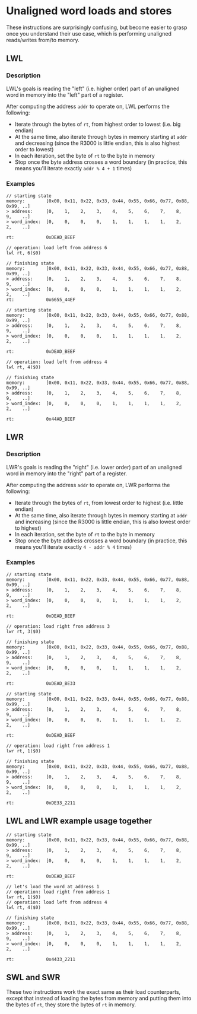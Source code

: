 # Unaligned word loads and stores
These instructions are surprisingly confusing, but become easier to grasp once you understand their 
use case, which is performing unaligned reads/writes from/to memory.

## LWL
### Description
LWL's goals is reading the "left" (i.e. higher order) part of an unaligned word in memory into the 
"left" part of a register.

After computing the address `addr` to operate on, LWL performs the following:
- Iterate through the bytes of `rt`, from highest order to lowest (i.e. big endian)
- At the same time, also iterate through bytes in memory starting at `addr` and decreasing (since 
  the R3000 is little endian, this is also highest order to lowest)
- In each iteration, set the byte of `rt` to the byte in memory
- Stop once the byte address crosses a word boundary (in practice, this means you'll iterate exactly
  `addr % 4 + 1` times)

### Examples
```
// starting state
memory:        [0x00, 0x11, 0x22, 0x33, 0x44, 0x55, 0x66, 0x77, 0x88, 0x99, ..]
> address:     [0,    1,    2,    3,    4,    5,    6,    7,    8,    9,    ..]
> word_index:  [0,    0,    0,    0,    1,    1,    1,    1,    2,    2,    ..]

rt:            0xDEAD_BEEF

// operation: load left from address 6
lwl rt, 6($0)

// finishing state
memory:        [0x00, 0x11, 0x22, 0x33, 0x44, 0x55, 0x66, 0x77, 0x88, 0x99, ..]
> address:     [0,    1,    2,    3,    4,    5,    6,    7,    8,    9,    ..]
> word_index:  [0,    0,    0,    0,    1,    1,    1,    1,    2,    2,    ..]
rt:            0x6655_44EF
```
```
// starting state
memory:        [0x00, 0x11, 0x22, 0x33, 0x44, 0x55, 0x66, 0x77, 0x88, 0x99, ..]
> address:     [0,    1,    2,    3,    4,    5,    6,    7,    8,    9,    ..]
> word_index:  [0,    0,    0,    0,    1,    1,    1,    1,    2,    2,    ..]

rt:            0xDEAD_BEEF

// operation: load left from address 4
lwl rt, 4($0)

// finishing state
memory:        [0x00, 0x11, 0x22, 0x33, 0x44, 0x55, 0x66, 0x77, 0x88, 0x99, ..]
> address:     [0,    1,    2,    3,    4,    5,    6,    7,    8,    9,    ..]
> word_index:  [0,    0,    0,    0,    1,    1,    1,    1,    2,    2,    ..]

rt:            0x44AD_BEEF
```

## LWR
### Description
LWR's goals is reading the "right" (i.e. lower order) part of an unaligned word in memory into the 
"right" part of a register.

After computing the address `addr` to operate on, LWR performs the following:
- Iterate through the bytes of `rt`, from lowest order to highest (i.e. little endian)
- At the same time, also iterate through bytes in memory starting at `addr` and increasing (since 
  the R3000 is little endian, this is also lowest order to highest)
- In each iteration, set the byte of `rt` to the byte in memory
- Stop once the byte address crosses a word boundary (in practice, this means you'll iterate exactly
  `4 - addr % 4` times)

### Examples
```
// starting state
memory:        [0x00, 0x11, 0x22, 0x33, 0x44, 0x55, 0x66, 0x77, 0x88, 0x99, ..]
> address:     [0,    1,    2,    3,    4,    5,    6,    7,    8,    9,    ..]
> word_index:  [0,    0,    0,    0,    1,    1,    1,    1,    2,    2,    ..]

rt:            0xDEAD_BEEF

// operation: load right from address 3
lwr rt, 3($0)

// finishing state
memory:        [0x00, 0x11, 0x22, 0x33, 0x44, 0x55, 0x66, 0x77, 0x88, 0x99, ..]
> address:     [0,    1,    2,    3,    4,    5,    6,    7,    8,    9,    ..]
> word_index:  [0,    0,    0,    0,    1,    1,    1,    1,    2,    2,    ..]

rt:            0xDEAD_BE33
```
```
// starting state
memory:        [0x00, 0x11, 0x22, 0x33, 0x44, 0x55, 0x66, 0x77, 0x88, 0x99, ..]
> address:     [0,    1,    2,    3,    4,    5,    6,    7,    8,    9,    ..]
> word_index:  [0,    0,    0,    0,    1,    1,    1,    1,    2,    2,    ..]

rt:            0xDEAD_BEEF

// operation: load right from address 1
lwr rt, 1($0)

// finishing state
memory:        [0x00, 0x11, 0x22, 0x33, 0x44, 0x55, 0x66, 0x77, 0x88, 0x99, ..]
> address:     [0,    1,    2,    3,    4,    5,    6,    7,    8,    9,    ..]
> word_index:  [0,    0,    0,    0,    1,    1,    1,    1,    2,    2,    ..]

rt:            0xDE33_2211
```

## LWL and LWR example usage together
```
// starting state
memory:        [0x00, 0x11, 0x22, 0x33, 0x44, 0x55, 0x66, 0x77, 0x88, 0x99, ..]
> address:     [0,    1,    2,    3,    4,    5,    6,    7,    8,    9,    ..]
> word_index:  [0,    0,    0,    0,    1,    1,    1,    1,    2,    2,    ..]

rt:            0xDEAD_BEEF

// let's load the word at address 1
// operation: load right from address 1
lwr rt, 1($0)
// operation: load left from address 4
lwl rt, 4($0)

// finishing state
memory:        [0x00, 0x11, 0x22, 0x33, 0x44, 0x55, 0x66, 0x77, 0x88, 0x99, ..]
> address:     [0,    1,    2,    3,    4,    5,    6,    7,    8,    9,    ..]
> word_index:  [0,    0,    0,    0,    1,    1,    1,    1,    2,    2,    ..]

rt:            0x4433_2211
```

## SWL and SWR
These two instructions work the exact same as their load counterparts, except that instead of 
loading the bytes from memory and putting them into the bytes of `rt`, they store the bytes of `rt`
in memory.
